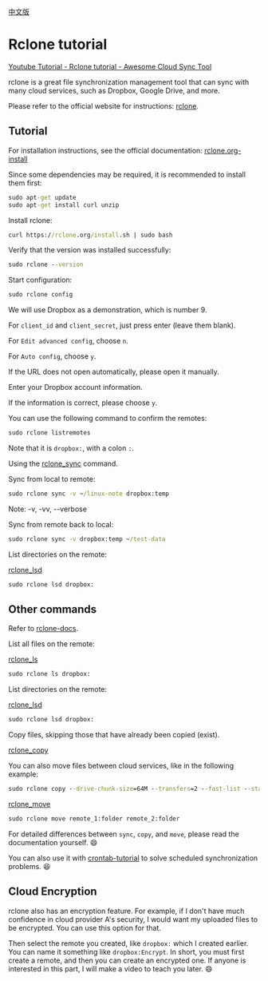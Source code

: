 [中文版](README.md)

# Rclone tutorial

[Youtube Tutorial - Rclone tutorial - Awesome Cloud Sync Tool](https://youtu.be/0ChhvaHIQ9Y)

rclone is a great file synchronization management tool that can sync with many cloud services, such as Dropbox, Google Drive, and more.

Please refer to the official website for instructions: [rclone](https://rclone.org/).

## Tutorial

For installation instructions, see the official documentation: [rclone.org-install](https://rclone.org/install/)

Since some dependencies may be required, it is recommended to install them first:

```cmd
sudo apt-get update
sudo apt-get install curl unzip
```

Install rclone:

```cmd
curl https://rclone.org/install.sh | sudo bash
```

Verify that the version was installed successfully:

```cmd
sudo rclone --version
```

Start configuration:

```cmd
sudo rclone config
```



We will use Dropbox as a demonstration, which is number 9.



For `client_id` and `client_secret`, just press enter (leave them blank).

For `Edit advanced config`, choose `n`.



For `Auto config`, choose `y`.

If the URL does not open automatically, please open it manually.



Enter your Dropbox account information.







If the information is correct, please choose `y`.



You can use the following command to confirm the remotes:

```cmd
sudo rclone listremotes
```

Note that it is `dropbox:`, with a colon `:`.



Using the [rclone_sync](https://rclone.org/commands/rclone_sync/) command.

Sync from local to remote:

```cmd
sudo rclone sync -v ~/linux-note dropbox:temp
```

Note: -v, -vv, --verbose



Sync from remote back to local:

```cmd
sudo rclone sync -v dropbox:temp ~/test-data
```


List directories on the remote:

[rclone_lsd](https://rclone.org/commands/rclone_lsd/)

```cmd
sudo rclone lsd dropbox:
```

## Other commands

Refer to [rclone-docs](https://rclone.org/docs/).

List all files on the remote:

[rclone_ls](https://rclone.org/commands/rclone_ls/)

```cmd
sudo rclone ls dropbox:
```

List directories on the remote:

[rclone_lsd](https://rclone.org/commands/rclone_lsd/)

```cmd
sudo rclone lsd dropbox:
```

Copy files, skipping those that have already been copied (exist).

[rclone_copy](https://rclone.org/commands/rclone_copy/)

You can also move files between cloud services, like in the following example:

```cmd
sudo rclone copy --drive-chunk-size=64M --transfers=2 --fast-list --stats=20s -v remote_1:folder remote_2:folder
```

[rclone_move](https://rclone.org/commands/rclone_move/)

```cmd
sudo rclone move remote_1:folder remote_2:folder
```

For detailed differences between `sync`, `copy`, and `move`, please read the documentation yourself. :smile:

You can also use it with [crontab-tutorial](https://github.com/twtrubiks/linux-note/tree/master/crontab-tutorual) to solve scheduled synchronization problems. :satisfied:

## Cloud Encryption

rclone also has an encryption feature. For example, if I don't have much confidence in cloud provider A's security, I would want my uploaded files to be encrypted. You can use this option for that.



Then select the remote you created, like `dropbox:` which I created earlier. You can name it something like `dropbox:Encrypt`. In short, you must first create a remote, and then you can create an encrypted one. If anyone is interested in this part, I will make a video to teach you later. :smile:
